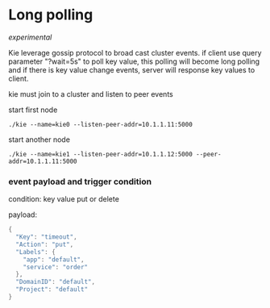 # Long polling
*experimental*

Kie leverage gossip protocol to broad cast cluster events. if client use query parameter "?wait=5s" to poll key value,
this polling will become long polling and if there is key value change events, 
server will response key values to client.

kie must join to a cluster and listen to peer events

start first node
```shell script
./kie --name=kie0 --listen-peer-addr=10.1.1.11:5000
```

start another node
```shell script
./kie --name=kie1 --listen-peer-addr=10.1.1.12:5000 --peer-addr=10.1.1.11:5000
```

### event payload and trigger condition

condition: key value put or delete

payload:
```go
{
  "Key": "timeout",
  "Action": "put",
  "Labels": {
    "app": "default",
    "service": "order"
  },
  "DomainID": "default",
  "Project": "default"
}
```